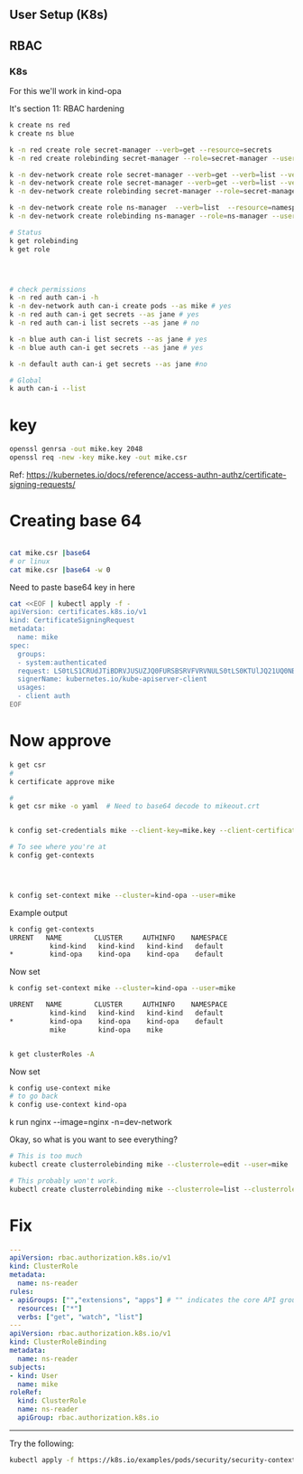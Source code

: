 
## User Setup (K8s)
## RBAC

### K8s

For this we'll work in kind-opa

It's section 11: RBAC hardening

```bash
k create ns red
k create ns blue

k -n red create role secret-manager --verb=get --resource=secrets
k -n red create rolebinding secret-manager --role=secret-manager --user=mike

k -n dev-network create role secret-manager --verb=get --verb=list --verb=create --verb=delete --resource=secrets
k -n dev-network create role secret-manager --verb=get --verb=list --verb=create --verb=delete --resource=pods
k -n dev-network create rolebinding secret-manager --role=secret-manager --user=mike

k -n dev-network create role ns-manager  --verb=list  --resource=namespaces
k -n dev-network create rolebinding ns-manager --role=ns-manager --user=mike

# Status
k get rolebinding
k get role




# check permissions
k -n red auth can-i -h
k -n dev-network auth can-i create pods --as mike # yes
k -n red auth can-i get secrets --as jane # yes
k -n red auth can-i list secrets --as jane # no

k -n blue auth can-i list secrets --as jane # yes
k -n blue auth can-i get secrets --as jane # yes

k -n default auth can-i get secrets --as jane #no

# Global
k auth can-i --list


```


# key

```bash
openssl genrsa -out mike.key 2048
openssl req -new -key mike.key -out mike.csr

```

Ref:
https://kubernetes.io/docs/reference/access-authn-authz/certificate-signing-requests/



# Creating base 64
```bash

cat mike.csr |base64
# or linux
cat mike.csr |base64 -w 0
```

Need to paste base64 key in here

```bash
cat <<EOF | kubectl apply -f -
apiVersion: certificates.k8s.io/v1
kind: CertificateSigningRequest
metadata:
  name: mike
spec:
  groups:
  - system:authenticated
  request: LS0tLS1CRUdJTiBDRVJUSUZJQ0FURSBSRVFVRVNULS0tLS0KTUlJQ21UQ0NBWUVDQVFBd1ZERUxNQWtHQTFVRUJoTUNRVlV4RXpBUkJnTlZCQWdNQ2xOdmJXVXRXRMZ24zU0lYYjE1bGdUbnVYQm4vVHhoZjkKLS0tLS1FTkQgQ0VSVElGSUNBVEUgUkVRVUVTVC0tLS0tCg==
  signerName: kubernetes.io/kube-apiserver-client
  usages:
  - client auth
EOF
```


# Now approve

```bash
k get csr
#
k certificate approve mike

#
k get csr mike -o yaml  # Need to base64 decode to mikeout.crt
```


```bash

k config set-credentials mike --client-key=mike.key --client-certificate=mikeout.crt

# To see where you're at
k config get-contexts




k config set-context mike --cluster=kind-opa --user=mike

```

Example output

```bash
k config get-contexts
URRENT   NAME        CLUSTER     AUTHINFO    NAMESPACE
          kind-kind   kind-kind   kind-kind   default
*         kind-opa    kind-opa    kind-opa    default

```

Now set

```bash
k config set-context mike --cluster=kind-opa --user=mike

URRENT   NAME        CLUSTER     AUTHINFO    NAMESPACE
          kind-kind   kind-kind   kind-kind   default
*         kind-opa    kind-opa    kind-opa    default
          mike        kind-opa    mike   

```


```bash

k get clusterRoles -A

```




Now set

```bash
k config use-context mike
# to go back
k config use-context kind-opa

```

k run nginx --image=nginx -n=dev-network



Okay, so what is you want to see everything?

```bash
# This is too much
kubectl create clusterrolebinding mike --clusterrole=edit --user=mike

# This probably won't work.
kubectl create clusterrolebinding mike --clusterrole=list --clusterrole=watch --clusterrole=get --user=mike


```

# Fix

```yaml
---
apiVersion: rbac.authorization.k8s.io/v1
kind: ClusterRole
metadata:
  name: ns-reader
rules:
- apiGroups: ["","extensions", "apps"] # "" indicates the core API group
  resources: ["*"]
  verbs: ["get", "watch", "list"]
---
apiVersion: rbac.authorization.k8s.io/v1
kind: ClusterRoleBinding
metadata:
  name: ns-reader
subjects:
- kind: User
  name: mike
roleRef:
  kind: ClusterRole
  name: ns-reader
  apiGroup: rbac.authorization.k8s.io
```  





----------------------------------------------------------

Try the following:

```bash
kubectl apply -f https://k8s.io/examples/pods/security/security-context.yaml

```




